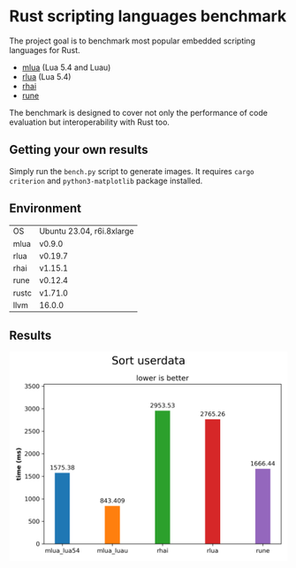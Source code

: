 # Rust scripting languages benchmark

The project goal is to benchmark most popular embedded scripting languages for Rust.

- [mlua](https://crates.io/crates/mlua) (Lua 5.4 and Luau)
- [rlua](https://crates.io/crates/rlua) (Lua 5.4)
- [rhai](https://crates.io/crates/rhai)
- [rune](https://crates.io/crates/rune)

The benchmark is designed to cover not only the performance of code evaluation but interoperability with Rust too.

## Getting your own results

Simply run the `bench.py` script to generate images. It requires `cargo criterion` and `python3-matplotlib` package installed.

## Environment

|       |                               |
|-------|-------------------------------|
| OS    | Ubuntu 23.04, r6i.8xlarge     |
| mlua  | v0.9.0                        |
| rlua  | v0.19.7                       |
| rhai  | v1.15.1                       |
| rune  | v0.12.4                       |
| rustc | v1.71.0                       |
| llvm  | 16.0.0                        |

## Results

![Sorting userdata objects](Sort%20userdata.png)
